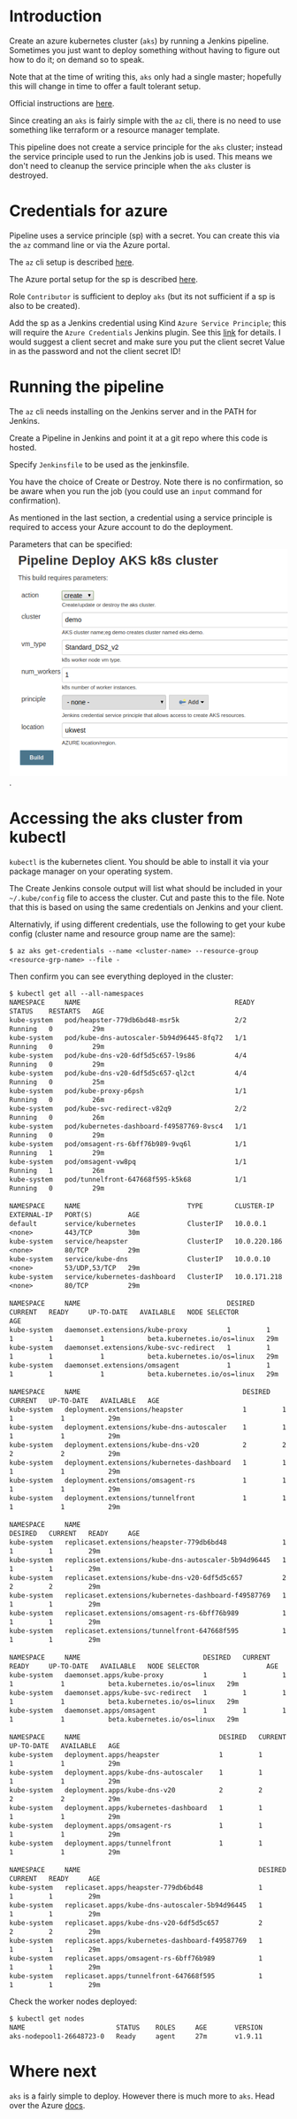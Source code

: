 # Introduction

Create an azure kubernetes cluster (`aks`) by running a Jenkins pipeline. Sometimes you just want to deploy something without having to figure out how to do it; on demand so to speak.

Note that at the time of writing this, `aks` only had a single master; hopefully this will change in time to offer a fault tolerant setup.

Official instructions are [here](https://docs.microsoft.com/en-us/azure/aks/kubernetes-walkthrough).

Since creating an `aks` is fairly simple with the `az` cli, there is no need to use something like terraform or a resource manager template.

This pipeline does not create a service principle for the `aks` cluster; instead the service principle used to run the Jenkins job is used. This means we don't need to cleanup the service principle when the `aks` cluster is destroyed.

# Credentials for azure

Pipeline uses a service principle (sp) with a secret. You can create this via the `az` command line or via the Azure portal.

The `az` cli setup is described [here](https://learn.microsoft.com/en-us/cli/azure/install-azure-cli).

The Azure portal setup for the sp is described [here](https://docs.microsoft.com/en-gb/azure/active-directory/develop/howto-create-service-principal-portal).

Role `Contributor` is sufficient to deploy `aks` (but its not sufficient if a sp is also to be created).

Add the sp as a Jenkins credential using Kind `Azure Service Principle`; this will require the `Azure Credentials` Jenkins plugin. See this [link](https://learn.microsoft.com/en-us/azure/active-directory/develop/howto-create-service-principal-portal#option-3-create-a-new-application-secret) for details. I would suggest a client secret and make sure you put the client secret Value in as the password and not the client secret ID!

# Running the pipeline

The `az` cli needs installing on the Jenkins server and in the PATH for Jenkins.

Create a Pipeline in Jenkins and point it at a git repo where this code is hosted. 

Specify `Jenkinsfile` to be used as the jenkinsfile.

You have the choice of Create or Destroy. Note there is no confirmation, so be aware when you run the job (you could use an `input` command for confirmation).

As mentioned in the last section, a credential using a service principle is required to access your Azure account to do the deployment.

Parameters that can be specified: ![alt text](parameters.png).

# Accessing the aks cluster from kubectl

`kubectl` is the kubernetes client. You should be able to install it via your package manager on your operating system.

The Create Jenkins console output will list what should be included in your `~/.kube/config` file to access the cluster. Cut and paste this to the file. Note that this is based on using the same credentials on Jenkins and your client.

Alternativly, if using different credentials, use the following to get your kube config (cluster name and resource group name are the same):

```
$ az aks get-credentials --name <cluster-name> --resource-group <resource-grp-name> --file -
```

Then confirm you can see everything deployed in the cluster:

```
$ kubectl get all --all-namespaces
NAMESPACE     NAME                                       READY     STATUS    RESTARTS   AGE
kube-system   pod/heapster-779db6bd48-msr5k              2/2       Running   0          29m
kube-system   pod/kube-dns-autoscaler-5b94d96445-8fq72   1/1       Running   0          29m
kube-system   pod/kube-dns-v20-6df5d5c657-l9s86          4/4       Running   0          29m
kube-system   pod/kube-dns-v20-6df5d5c657-ql2ct          4/4       Running   0          25m
kube-system   pod/kube-proxy-p6psh                       1/1       Running   0          26m
kube-system   pod/kube-svc-redirect-v82q9                2/2       Running   0          26m
kube-system   pod/kubernetes-dashboard-f49587769-8vsc4   1/1       Running   0          29m
kube-system   pod/omsagent-rs-6bff76b989-9vq6l           1/1       Running   1          29m
kube-system   pod/omsagent-vw8pq                         1/1       Running   1          26m
kube-system   pod/tunnelfront-647668f595-k5k68           1/1       Running   0          29m

NAMESPACE     NAME                           TYPE        CLUSTER-IP     EXTERNAL-IP   PORT(S)         AGE
default       service/kubernetes             ClusterIP   10.0.0.1       <none>        443/TCP         30m
kube-system   service/heapster               ClusterIP   10.0.220.186   <none>        80/TCP          29m
kube-system   service/kube-dns               ClusterIP   10.0.0.10      <none>        53/UDP,53/TCP   29m
kube-system   service/kubernetes-dashboard   ClusterIP   10.0.171.218   <none>        80/TCP          29m

NAMESPACE     NAME                                     DESIRED   CURRENT   READY     UP-TO-DATE   AVAILABLE   NODE SELECTOR                 AGE
kube-system   daemonset.extensions/kube-proxy          1         1         1         1            1           beta.kubernetes.io/os=linux   29m
kube-system   daemonset.extensions/kube-svc-redirect   1         1         1         1            1           beta.kubernetes.io/os=linux   29m
kube-system   daemonset.extensions/omsagent            1         1         1         1            1           beta.kubernetes.io/os=linux   29m

NAMESPACE     NAME                                         DESIRED   CURRENT   UP-TO-DATE   AVAILABLE   AGE
kube-system   deployment.extensions/heapster               1         1         1            1           29m
kube-system   deployment.extensions/kube-dns-autoscaler    1         1         1            1           29m
kube-system   deployment.extensions/kube-dns-v20           2         2         2            2           29m
kube-system   deployment.extensions/kubernetes-dashboard   1         1         1            1           29m
kube-system   deployment.extensions/omsagent-rs            1         1         1            1           29m
kube-system   deployment.extensions/tunnelfront            1         1         1            1           29m

NAMESPACE     NAME                                                   DESIRED   CURRENT   READY     AGE
kube-system   replicaset.extensions/heapster-779db6bd48              1         1         1         29m
kube-system   replicaset.extensions/kube-dns-autoscaler-5b94d96445   1         1         1         29m
kube-system   replicaset.extensions/kube-dns-v20-6df5d5c657          2         2         2         29m
kube-system   replicaset.extensions/kubernetes-dashboard-f49587769   1         1         1         29m
kube-system   replicaset.extensions/omsagent-rs-6bff76b989           1         1         1         29m
kube-system   replicaset.extensions/tunnelfront-647668f595           1         1         1         29m

NAMESPACE     NAME                               DESIRED   CURRENT   READY     UP-TO-DATE   AVAILABLE   NODE SELECTOR                 AGE
kube-system   daemonset.apps/kube-proxy          1         1         1         1            1           beta.kubernetes.io/os=linux   29m
kube-system   daemonset.apps/kube-svc-redirect   1         1         1         1            1           beta.kubernetes.io/os=linux   29m
kube-system   daemonset.apps/omsagent            1         1         1         1            1           beta.kubernetes.io/os=linux   29m

NAMESPACE     NAME                                   DESIRED   CURRENT   UP-TO-DATE   AVAILABLE   AGE
kube-system   deployment.apps/heapster               1         1         1            1           29m
kube-system   deployment.apps/kube-dns-autoscaler    1         1         1            1           29m
kube-system   deployment.apps/kube-dns-v20           2         2         2            2           29m
kube-system   deployment.apps/kubernetes-dashboard   1         1         1            1           29m
kube-system   deployment.apps/omsagent-rs            1         1         1            1           29m
kube-system   deployment.apps/tunnelfront            1         1         1            1           29m

NAMESPACE     NAME                                             DESIRED   CURRENT   READY     AGE
kube-system   replicaset.apps/heapster-779db6bd48              1         1         1         29m
kube-system   replicaset.apps/kube-dns-autoscaler-5b94d96445   1         1         1         29m
kube-system   replicaset.apps/kube-dns-v20-6df5d5c657          2         2         2         29m
kube-system   replicaset.apps/kubernetes-dashboard-f49587769   1         1         1         29m
kube-system   replicaset.apps/omsagent-rs-6bff76b989           1         1         1         29m
kube-system   replicaset.apps/tunnelfront-647668f595           1         1         1         29m
```

Check the worker nodes deployed:

```
$ kubectl get nodes
NAME                       STATUS    ROLES     AGE       VERSION
aks-nodepool1-26648723-0   Ready     agent     27m       v1.9.11
```

# Where next

`aks` is a fairly simple to deploy. However there is much more to `aks`. Head over the Azure [docs](https://docs.microsoft.com/en-us/azure/aks/kubernetes-walkthrough).
